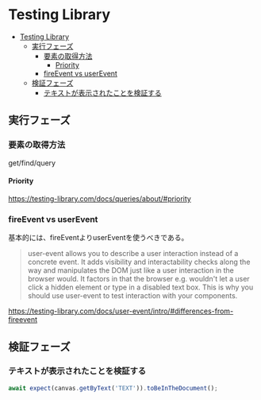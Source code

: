 # Testing Library

- [Testing Library](#testing-library)
  - [実行フェーズ](#実行フェーズ)
    - [要素の取得方法](#要素の取得方法)
      - [Priority](#priority)
    - [fireEvent vs userEvent](#fireevent-vs-userevent)
  - [検証フェーズ](#検証フェーズ)
    - [テキストが表示されたことを検証する](#テキストが表示されたことを検証する)

## 実行フェーズ

### 要素の取得方法

get/find/query

#### Priority

<https://testing-library.com/docs/queries/about/#priority>

### fireEvent vs userEvent

基本的には、fireEventよりuserEventを使うべきである。

> user-event allows you to describe a user interaction instead of a concrete event. It adds visibility and interactability checks along the way and manipulates the DOM just like a user interaction in the browser would. It factors in that the browser e.g. wouldn't let a user click a hidden element or type in a disabled text box.
This is why you should use user-event to test interaction with your components.

<https://testing-library.com/docs/user-event/intro/#differences-from-fireevent>

## 検証フェーズ

### テキストが表示されたことを検証する

```ts
await expect(canvas.getByText('TEXT')).toBeInTheDocument();
```
